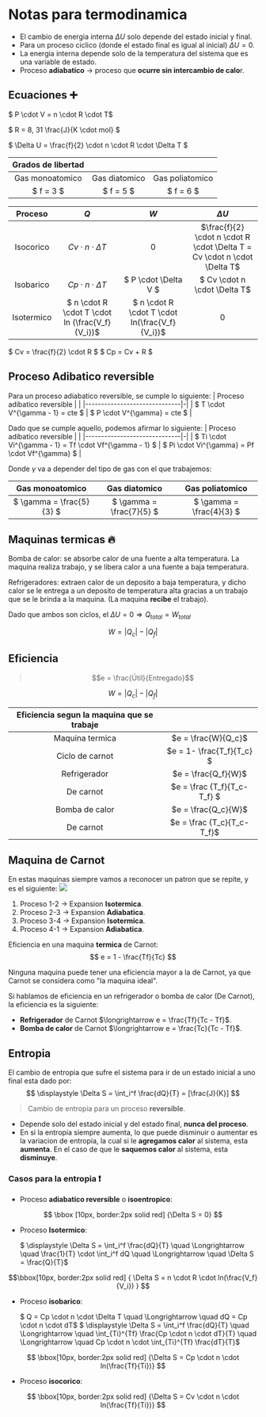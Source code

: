 # Notas para termodinamica

* El cambio de energia interna $\Delta U$ solo depende del estado inicial y final.
* Para un proceso ciclico (donde el estado final es igual al inicial) $\Delta U = 0$.
* La energia interna depende solo de la temperatura del sistema que es una variable de estado.
* Proceso **adiabatico** $\longrightarrow$ proceso que **ocurre sin intercambio de calo**r.

## Ecuaciones :heavy_plus_sign:

$ P \cdot V = n \cdot R \cdot T$

$ R = 8, 31 \frac{J}{K \cdot mol} $

$ \Delta U = \frac{f}{2} \cdot n \cdot R \cdot \Delta T $

| Grados de libertad |               |                 |
|:------------------:|:-------------:|:---------------:|
| Gas monoatomico    | Gas diatomico | Gas poliatomico |
| $ f = 3 $          | $ f = 5 $     | $ f = 6 $       |

|   Proceso   |              $Q$              | $W$ |                                     $\Delta U$                                    |
|:-----------:|:---------------------------:|:-:|:------------------------------------------------------------------------:|
|  Isocorico  | $Cv \cdot n \cdot \Delta T$ | $0$ | $\frac{f}{2} \cdot n \cdot R \cdot \Delta T = Cv \cdot n \cdot \Delta T$ |
|  Isobarico  | $Cp \cdot n \cdot \Delta T$ | $ P \cdot \Delta V $ | $ Cv \cdot n \cdot \Delta T$
| Isotermico | $ n \cdot R \cdot T \cdot ln (\frac{V_f}{V_i})$ | $ n \cdot R \cdot T \cdot ln(\frac{V_f}{V_i})$| $0$ |

$ Cv = \frac{f}{2} \cdot R $
$ Cp = Cv + R $

## Proceso Adibatico reversible

Para un proceso adiabatico reversible, se cumple lo siguiente:
| Proceso adibatico reversible | |
|------------------------------|-|
| $ T \cdot V^{\gamma - 1} = cte $ | $ P \cdot V^{\gamma} = cte $ |

Dado que se cumple aquello, podemos afirmar lo siguiente:
| Proceso adibatico reversible | |
|------------------------------|-|
| $ Ti \cdot Vi^{\gamma - 1} = Tf \cdot Vf^{\gamma - 1} $ | $ Pi \cdot Vi^{\gamma} = Pf \cdot Vf^{\gamma} $ |

Donde $\gamma$ va a depender del tipo de gas con el que trabajemos:

| Gas monoatomico    | Gas diatomico | Gas poliatomico |
|:------------------:|:-------------:|:---------------:|
| $ \gamma = \frac{5}{3} $ | $ \gamma = \frac{7}{5} $ | $ \gamma = \frac{4}{3} $ |

## Maquinas termicas :fire:

Bomba de calor: se absorbe calor de una fuente a alta temperatura. La maquina realiza trabajo, y se libera calor a una fuente a baja temperatura.

Refrigeradores: extraen calor de un deposito a baja temperatura, y dicho calor se le entrega a un deposito de temperatura alta gracias a un trabajo que se le brinda a la maquina. (La maquina **recibe** el trabajo).

Dado que ambos son ciclos, el $\Delta U = 0 \Longrightarrow Q_{total} = W_{total}$

$$ W = |Q_c| - |Q_f| $$

## Eficiencia

> $$e = \frac{Útil}{Entregado}$$

$$W = |Q_c| - |Q_f|$$

| Eficiencia segun la maquina que se trabaje    |                               |
|:---------------------------------------------:|:-----------------------------:|
| Maquina termica                               | $e = \frac{W}{Q_c}$           |
| Ciclo de carnot                               | $e = 1- \frac{T_f}{T_c} $     |
| Refrigerador                                  | $e = \frac{Q_f}{W}$           |
| De carnot                                     | $e = \frac {T_f}{T_c-T_f} $   |
| Bomba de calor                                | $e = \frac{Q_c}{W}$           |
| De carnot                                     | $e = \frac {T_c}{T_c-T_f}$    |

## Maquina de Carnot

En estas maquinas siempre vamos a reconocer un patron que se repite, y es el siguiente:
![](https://i.imgur.com/CFlYZwM.png)

1. Proceso 1-2 $\longrightarrow$ Expansion **Isotermica**.
1. Proceso 2-3 $\longrightarrow$ Expansion **Adiabatica**.
1. Proceso 3-4 $\longrightarrow$ Expansion **Isotermica**.
1. Proceso 4-1 $\longrightarrow$ Expansion **Adiabatica**.

Eficiencia en una maquina **termica** de Carnot:
$$ e = 1 - \frac{Tf}{Tc} $$

Ninguna maquina puede tener una eficiencia mayor a la de Carnot, ya que Carnot se considera como "la maquina ideal".

Si hablamos de eficiencia en un refrigerador o bomba de calor (De Carnot), la eficiencia es la siguiente:

* **Refrigerador** de Carnot $\longrightarrow e = \frac{Tf}{Tc - Tf}$.
* **Bomba de calor** de Carnot $\longrightarrow e = \frac{Tc}{Tc - Tf}$.

## Entropia

El cambio de entropia que sufre el sistema para ir de un estado inicial a uno final esta dado por:
$$ \displaystyle \Delta S = \int_i^f \frac{dQ}{T} = [\frac{J}{K}] $$

> Cambio de entropia para un proceso **reversible**.

* Depende solo del estado inicial y del estado final, **nunca del proceso**.
* En si la entropia siempre aumenta, lo que puede disminuir o aumentar es la variacion de entropia, la cual si le **agregamos calor** al sistema, esta **aumenta**. En el caso de que le **saquemos calor** al sistema, esta **disminuye**.

### Casos para la entropia :exclamation:

* Proceso **adiabatico reversible** o **isoentropico**:

$$ \bbox [10px, border:2px solid red] {\Delta S = 0} $$

* Proceso **Isotermico**:

    $ \displaystyle \Delta S = \int_i^f \frac{dQ}{T} \quad \Longrightarrow \quad \frac{1}{T} \cdot \int_i^f dQ \quad \Longrightarrow \quad \Delta S = \frac{Q}{T}$

$$\bbox[10px, border:2px solid red]
{
 \Delta S = n \cdot R \cdot ln(\frac{V_f}{V_i})
}
$$

* Proceso **isobarico**:

    $ Q = Cp \cdot n \cdot \Delta T \quad \Longrightarrow \quad dQ = Cp \cdot n \cdot dT$
    $ \displaystyle \Delta S = \int_i^f \frac{dQ}{T} \quad \Longrightarrow \quad \int_{Ti}^{Tf} \frac{Cp \cdot n \cdot dT}{T} \quad \Longrightarrow \quad Cp \cdot n \cdot \int_{Ti}^{Tf} \frac{dT}{T}$

$$ \bbox[10px, border:2px solid red] {\Delta S = Cp \cdot n \cdot ln(\frac{Tf}{Ti})} $$

* Proceso **isocorico**:

$$ \bbox[10px, border:2px solid red] {\Delta S = Cv \cdot n \cdot ln(\frac{Tf}{Ti})} $$
